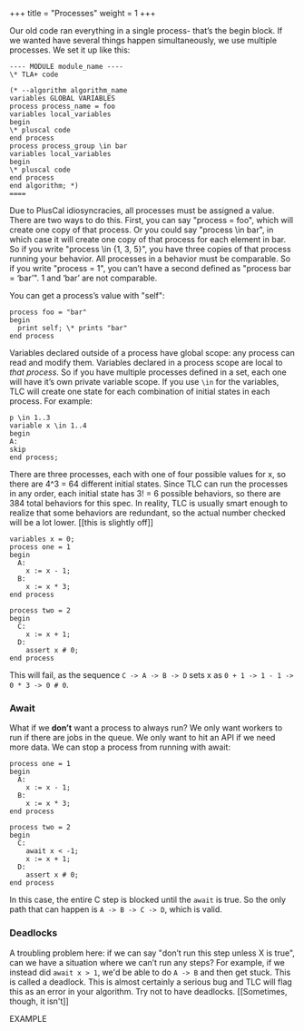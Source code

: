 +++
title = "Processes"
weight = 1
+++

Our old code ran everything in a single process- that’s the begin block. If we wanted have several things happen simultaneously, we use multiple processes. We set it up like this:

```
---- MODULE module_name ----
\* TLA+ code

(* --algorithm algorithm_name
variables GLOBAL VARIABLES
process process_name = foo
variables local_variables
begin
\* pluscal code 
end process
process process_group \in bar
variables local_variables
begin
\* pluscal code 
end process
end algorithm; *)
====
```

Due to PlusCal idiosyncracies, all processes must be assigned a value. There are two ways to do this. First, you can say "process = foo", which will create one copy of that process. Or you could say "process \in bar", in which case it will create one copy of that process for each element in bar. So if you write "process \in {1, 3, 5}", you have three copies of that process running your behavior. All processes in a behavior must be comparable. So if you write "process = 1", you can’t have a second defined as "process bar = ‘bar’". 1 and ‘bar’ are not comparable.

You can get a process’s value with "self":

```
process foo = "bar"
begin
  print self; \* prints "bar"
end process
```

Variables declared outside of a process have global scope: any process can read and modify them. Variables declared in a process scope are local to _that process_. So if you have multiple processes defined in a set, each one will have it’s own private variable scope. If you use `\in` for the variables, TLC will create one state for each combination of initial states in each process. For example:

```
p \in 1..3
variable x \in 1..4
begin
A:
skip
end process;
```

There are three processes, each with one of four possible values for x, so there are 4^3 = 64 different initial states. Since TLC can run the processes in any order, each initial state has 3! = 6 possible behaviors, so there are 384 total behaviors for this spec. In reality, TLC is usually smart enough to realize that some behaviors are redundant, so the actual number checked will be a lot lower. [[this is slightly off]]


```
variables x = 0;
process one = 1
begin
  A:
    x := x - 1;
  B:
    x := x * 3;
end process

process two = 2
begin
  C:
    x := x + 1;
  D:
    assert x # 0;
end process
```

This will fail, as the sequence `C -> A -> B -> D` sets x as `0 + 1 -> 1 - 1 -> 0 * 3 -> 0 # 0`.

### Await

What if we __don’t__ want a process to always run? We only want workers to run if there are jobs in the queue. We only want to hit an API if we need more data. We can stop a process from running with await:

```
process one = 1
begin
  A:
    x := x - 1;
  B:
    x := x * 3;
end process

process two = 2
begin
  C:
    await x < -1;
    x := x + 1;
  D:
    assert x # 0;
end process
```

In this case, the entire C step is blocked until the `await` is true. So the only path that can happen is `A -> B -> C -> D`, which is valid.

### Deadlocks

A troubling problem here: if we can say "don’t run this step unless X is true", can we have a situation where we can’t run any steps? For example, if we instead did `await x > 1`, we'd be able to do `A -> B` and then get stuck. This is called a deadlock. This is almost certainly a serious bug and TLC will flag this as an error in your algorithm. Try not to have deadlocks. [[Sometimes, though, it isn't]]

EXAMPLE

